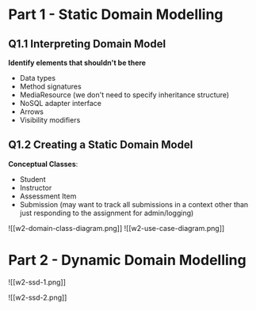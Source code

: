 
# Part 1 - Static Domain Modelling

## Q1.1 Interpreting Domain Model
**Identify elements that shouldn't be there**
- Data types 
- Method signatures 
- MediaResource (we don't need to specify inheritance structure)
- NoSQL adapter interface
- Arrows
- Visibility modifiers

## Q1.2 Creating a Static Domain Model


**Conceptual Classes**:
- Student
- Instructor
- Assessment Item
- Submission (may want to track all submissions in a context other than just responding to the assignment for admin/logging)

![[w2-domain-class-diagram.png]]
![[w2-use-case-diagram.png]]
# Part 2 - Dynamic Domain Modelling

![[w2-ssd-1.png]]

![[w2-ssd-2.png]]

